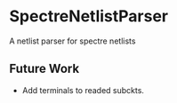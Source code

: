 # SpectreNetlistParser
A netlist parser for spectre netlists
## Future Work
- Add terminals to readed subckts.
